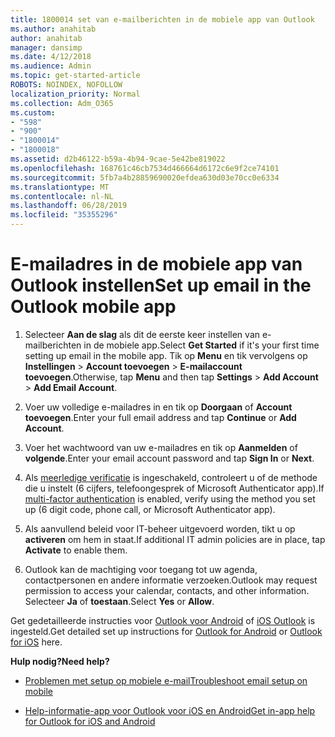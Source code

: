 ```yaml
---
title: 1800014 set van e-mailberichten in de mobiele app van Outlook
ms.author: anahitab
author: anahitab
manager: dansimp
ms.date: 4/12/2018
ms.audience: Admin
ms.topic: get-started-article
ROBOTS: NOINDEX, NOFOLLOW
localization_priority: Normal
ms.collection: Adm_O365
ms.custom:
- "598"
- "900"
- "1800014"
- "1800018"
ms.assetid: d2b46122-b59a-4b94-9cae-5e42be819022
ms.openlocfilehash: 168761c46cb7534d466664d6172c6e9f2ce74101
ms.sourcegitcommit: 5fb7a4b28859690020efdea630d03e70cc0e6334
ms.translationtype: MT
ms.contentlocale: nl-NL
ms.lasthandoff: 06/28/2019
ms.locfileid: "35355296"
---
```

# <a name="set-up-email-in-the-outlook-mobile-app"></a><span data-ttu-id="93334-102">E-mailadres in de mobiele app van Outlook instellen</span><span class="sxs-lookup"><span data-stu-id="93334-102">Set up email in the Outlook mobile app</span></span>

1. <span data-ttu-id="93334-103">Selecteer **Aan de slag** als dit de eerste keer instellen van e-mailberichten in de mobiele app.</span><span class="sxs-lookup"><span data-stu-id="93334-103">Select **Get Started** if it's your first time setting up email in the mobile app.</span></span> <span data-ttu-id="93334-104">Tik op **Menu** en tik vervolgens op **Instellingen** \> **Account toevoegen** \> **E-mailaccount toevoegen**.</span><span class="sxs-lookup"><span data-stu-id="93334-104">Otherwise, tap **Menu** and then tap **Settings** \> **Add Account** \> **Add Email Account**.</span></span>

2. <span data-ttu-id="93334-105">Voer uw volledige e-mailadres in en tik op **Doorgaan** of **Account toevoegen**.</span><span class="sxs-lookup"><span data-stu-id="93334-105">Enter your full email address and tap **Continue** or **Add Account**.</span></span>

3. <span data-ttu-id="93334-106">Voer het wachtwoord van uw e-mailadres en tik op **Aanmelden** of **volgende**.</span><span class="sxs-lookup"><span data-stu-id="93334-106">Enter your email account password and tap **Sign In** or **Next**.</span></span>

4. <span data-ttu-id="93334-107">Als [meerledige verificatie](https://support.office.com/article/8f0454b2-f51a-4d9c-bcde-2c48e41621c6.aspx) is ingeschakeld, controleert u of de methode die u instelt (6 cijfers, telefoongesprek of Microsoft Authenticator app).</span><span class="sxs-lookup"><span data-stu-id="93334-107">If [multi-factor authentication](https://support.office.com/article/8f0454b2-f51a-4d9c-bcde-2c48e41621c6.aspx) is enabled, verify using the method you set up (6 digit code, phone call, or Microsoft Authenticator app).</span></span>

5. <span data-ttu-id="93334-108">Als aanvullend beleid voor IT-beheer uitgevoerd worden, tikt u op **activeren** om hem in staat.</span><span class="sxs-lookup"><span data-stu-id="93334-108">If additional IT admin policies are in place, tap **Activate** to enable them.</span></span>

6. <span data-ttu-id="93334-109">Outlook kan de machtiging voor toegang tot uw agenda, contactpersonen en andere informatie verzoeken.</span><span class="sxs-lookup"><span data-stu-id="93334-109">Outlook may request permission to access your calendar, contacts, and other information.</span></span> <span data-ttu-id="93334-110">Selecteer **Ja** of **toestaan**.</span><span class="sxs-lookup"><span data-stu-id="93334-110">Select **Yes** or **Allow**.</span></span>

<span data-ttu-id="93334-111">Get gedetailleerde instructies voor [Outlook voor Android](https://support.office.com/article/886db551-8dfa-4fd5-b835-f8e532091872.aspx) of [iOS Outlook](https://support.office.com/article/b2de2161-cc1d-49ef-9ef9-81acd1c8e234.aspx) is ingesteld.</span><span class="sxs-lookup"><span data-stu-id="93334-111">Get detailed set up instructions for [Outlook for Android](https://support.office.com/article/886db551-8dfa-4fd5-b835-f8e532091872.aspx) or [Outlook for iOS](https://support.office.com/article/b2de2161-cc1d-49ef-9ef9-81acd1c8e234.aspx) here.</span></span>
  
 <span data-ttu-id="93334-112">**Hulp nodig?**</span><span class="sxs-lookup"><span data-stu-id="93334-112">**Need help?**</span></span>
  
- [<span data-ttu-id="93334-113">Problemen met setup op mobiele e-mail</span><span class="sxs-lookup"><span data-stu-id="93334-113">Troubleshoot email setup on mobile</span></span>](https://support.office.com/article/a264ef01-9c88-48fb-9285-7017e4f31f02.aspx)

- [<span data-ttu-id="93334-114">Help-informatie-app voor Outlook voor iOS en Android</span><span class="sxs-lookup"><span data-stu-id="93334-114">Get in-app help for Outlook for iOS and Android</span></span>](https://support.office.com/article/218a22d1-9fa5-4889-b689-de1c63493243.aspx#ID0EAABAAA=Contact_Support)

